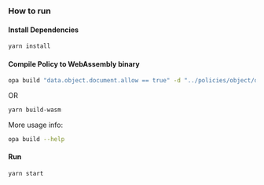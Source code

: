 ### How to run

#### Install Dependencies

```bash
yarn install
```

#### Compile Policy to WebAssembly binary

```bash
opa build "data.object.document.allow == true" -d "../policies/object/document/allow.rego"
```

OR 
```bash
yarn build-wasm
```

More usage info:
```bash
opa build --help
```

#### Run

```bash
yarn start
```
